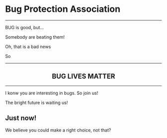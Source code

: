 # Bug Protection Association
***
BUG is good, but...


Somebody are beating them!


Oh, that is a bad news


So

***

<h2 align="center">BUG LIVES MATTER</h2>

***


I konw you are interesting in bugs. So join us!

The bright future is waiting us!
## Just now!

We believe you could make a right choice, not that?
